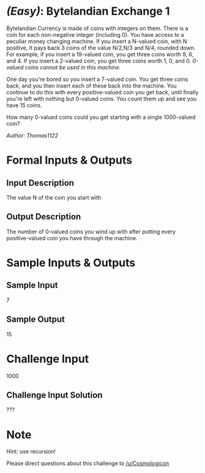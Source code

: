 

# _(Easy)_: Bytelandian Exchange 1

Bytelandian Currency is made of coins with integers on them. There is a coin for each non-negative integer (including 0). You have access to a peculiar money changing machine. If you insert a N-valued coin, with N positive, It pays back 3 coins of the value N/2,N/3 and N/4, rounded down. For example, if you insert a 19-valued coin, you get three coins worth 9, 6, and 4. If you insert a 2-valued coin, you get three coins worth 1, 0, and 0. _0-valued coins cannot be used in this machine._

One day you're bored so you insert a 7-valued coin. You get three coins back, and you then insert each of these back into the machine. You continue to do this with every positive-valued coin you get back, until finally you're left with nothing but 0-valued coins. You count them up and see you have 15 coins.

How many 0-valued coins could you get starting with a single 1000-valued coin?

_Author: Thomas1122_

# Formal Inputs & Outputs

## Input Description

The value N of the coin you start with

## Output Description

The number of 0-valued coins you wind up with after putting every positive-valued coin you have through the machine.

# Sample Inputs & Outputs

## Sample Input

7

## Sample Output

15

# Challenge Input

1000

## Challenge Input Solution

???

# Note

Hint: use recursion!

Please direct questions about this challenge to [/u/Cosmologicon](/u/Cosmologicon)

